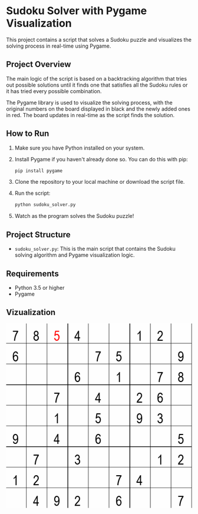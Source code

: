 # Sudoku Solver with Pygame Visualization

This project contains a script that solves a Sudoku puzzle and visualizes the solving process in real-time using Pygame.

## Project Overview

The main logic of the script is based on a backtracking algorithm that tries out possible solutions until it finds one that satisfies all the Sudoku rules or it has tried every possible combination.

The Pygame library is used to visualize the solving process, with the original numbers on the board displayed in black and the newly added ones in red. The board updates in real-time as the script finds the solution.

## How to Run

1. Make sure you have Python installed on your system.
2. Install Pygame if you haven't already done so. You can do this with pip:

    ```bash
    pip install pygame
    ```

3. Clone the repository to your local machine or download the script file.
4. Run the script:

    ```bash
    python sudoku_solver.py
    ```

5. Watch as the program solves the Sudoku puzzle!

## Project Structure

- `sudoku_solver.py`: This is the main script that contains the Sudoku solving algorithm and Pygame visualization logic.

## Requirements

- Python 3.5 or higher
- Pygame

## Vizualization

![Sudoku Solver Visualization](solve_viz.gif)